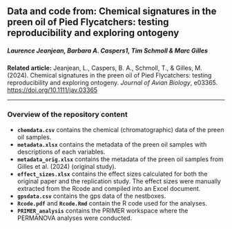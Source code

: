 ## Data and code from: Chemical signatures in the preen oil of Pied Flycatchers: testing reproducibility and exploring ontogeny
##### Laurence Jeanjean, Barbara A. Caspers1, Tim Schmoll & Marc Gilles

**Related article:** Jeanjean, L., Caspers, B. A., Schmoll, T., & Gilles, M. (2024).
Chemical signatures in the preen oil of Pied Flycatchers: testing reproducibility and exploring ontogeny.
*Journal of Avian Biology*, e03365.
<https://doi.org/10.1111/jav.03365>

***

### Overview of the repository content

* **`chemdata.csv`** contains the chemical (chromatographic) data of the preen oil samples.
* **`metadata.xlsx`** contains the metadata of the preen oil samples with descriptions of each variables.
* **`metadata_orig.xlsx`** contains the metadata of the preen oil samples from Gilles et al. (2024) (original study).
* **`effect_sizes.xlsx`** contains the effect sizes calculated for both the original paper and the replication study. The effect sizes were manually extracted from the Rcode and compiled into an Excel document.
* **`gpsdata.csv`** contains the gps data of the nestboxes. 
* **`Rcode.pdf`** and **`Rcode.Rmd`** contain the R code used for the analyses.
* **`PRIMER_analysis`** contains the PRIMER workspace where the PERMANOVA analyses were conducted.
